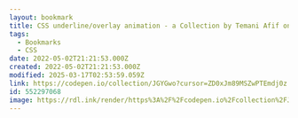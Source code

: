 ```yaml
---
layout: bookmark
title: CSS underline/overlay animation - a Collection by Temani Afif on CodePen
tags:
  - Bookmarks
  - CSS
date: 2022-05-02T21:21:53.000Z
created: 2022-05-02T21:21:53.000Z
modified: 2025-03-17T02:53:59.059Z
link: https://codepen.io/collection/JGYGwo?cursor=ZD0xJm89MSZwPTEmdj0z
id: 552297068
image: https://rdl.ink/render/https%3A%2F%2Fcodepen.io%2Fcollection%2FJGYGwo%3Fcursor%3DZD0xJm89MSZwPTEmdj0z
---
```

